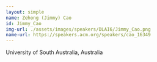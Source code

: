 ```yaml
---
layout: simple
name: Zehong (Jimmy) Cao
id: Jimmy_Cao
img-url: ./assets/images/speakers/DLAI6/Jimmy_Cao.png
name-url: https://speakers.acm.org/speakers/cao_16349
---
```

University of South Australia, Australia



